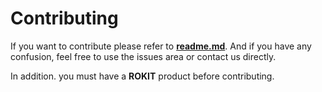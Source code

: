 # Contributing

If you want to contribute  please refer to **[readme.md](./readme.md)**. And if you have any confusion, feel free to use the issues area or contact us directly. 

In addition. you must have a **ROKIT** product before contributing.
